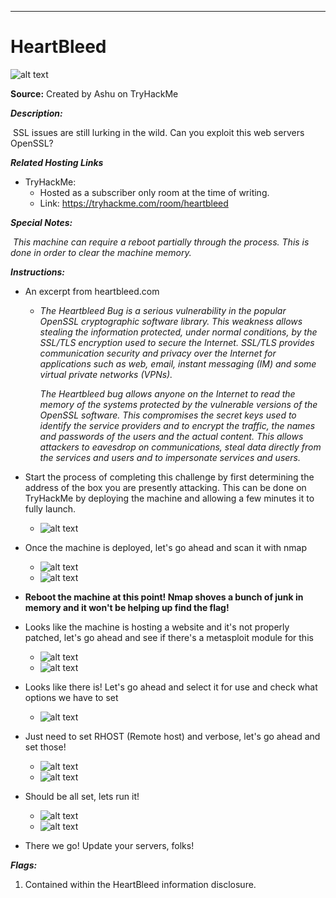****

# HeartBleed 

![alt text](https://i.imgur.com/TVZNbHz.png)

**Source:** Created by Ashu on TryHackMe

***Description:***

​	SSL issues are still lurking in the wild. Can you exploit this web servers OpenSSL?

***Related Hosting Links***

- TryHackMe: 
  - Hosted as a subscriber only room at the time of writing.
  - Link: <https://tryhackme.com/room/heartbleed>

***Special Notes:***

​	*This machine can require a reboot partially through the process. This is done in order to clear the machine memory.*



***Instructions:*** 

- An excerpt from heartbleed.com

  - *The Heartbleed Bug is a serious vulnerability in the popular OpenSSL cryptographic software library. This weakness allows stealing the information protected, under normal conditions, by the SSL/TLS encryption used to secure the Internet. SSL/TLS provides communication security and privacy over the Internet for applications such as web, email, instant messaging (IM) and some virtual private networks (VPNs).*

    *The Heartbleed bug allows anyone on the Internet to read the memory of the systems protected by the vulnerable versions of the OpenSSL software. This compromises the secret keys used to identify the service providers and to encrypt the traffic, the names and passwords of the users and the actual content. This allows attackers to eavesdrop on communications, steal data directly from the services and users and to impersonate services and users.*

- Start the process of completing this challenge by first determining the address of the box you are presently attacking. This can be done on TryHackMe by deploying the machine and allowing a few minutes it to fully launch.

  - ![alt text](https://i.imgur.com/iwDefdk.jpg)

- Once the machine is deployed, let's go ahead and scan it with nmap

  - ![alt text](https://i.imgur.com/59lWKyF.jpg)
  - ![alt text](https://i.imgur.com/IFx5UO1.jpg)

- **Reboot the machine at this point! Nmap shoves a bunch of junk in memory and it won't be helping up find the flag!**

- Looks like the machine is hosting a website and it's not properly patched, let's go ahead and see if there's a metasploit module for this

  - ![alt text](https://i.imgur.com/WPE5Jjb.png)
  - ![alt text](https://i.imgur.com/y5IWUQ8.jpg)

- Looks like there is! Let's go ahead and select it for use and check what options we have to set

  - ![alt text](https://i.imgur.com/bjwifWJ.jpg)

- Just need to set RHOST (Remote host) and verbose, let's go ahead and set those!

  - ![alt text](https://i.imgur.com/PvRU3m6.jpg)
  - ![alt text](https://i.imgur.com/w9WD9CX.jpg)

- Should be all set, lets run it!

  - ![alt text](https://i.imgur.com/50B77rD.jpg)
  - ![alt text](https://i.imgur.com/pUolZL6.jpg)

- There we go!  Update your servers, folks!

  









***Flags:***

1.  Contained within the HeartBleed information disclosure.
